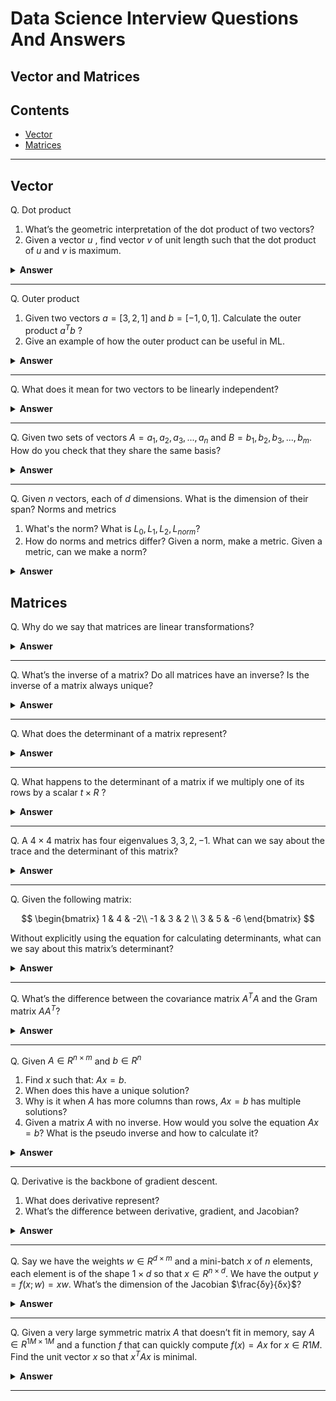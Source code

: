# Data Science Interview Questions And Answers

## Vector and Matrices

Contents
---
- [Vector](#vector)
- [Matrices](#matrices)

---

## Vector

Q. Dot product
1. What’s the geometric interpretation of the dot product of two vectors?
1. Given a vector $u$ , find vector $v$  of unit length such that the dot product of $u$  and $v$  is maximum.

<details><summary><b>Answer</b></summary>

1. Let $\vec{A}= ⟨a_1....a_k⟩$ and $\vec{B}= ⟨b_1....b_k⟩$  be k-dimensional vectors. The dot product of $\vec{A}$ and $\vec{B}$ , denoted $\vec{A} \cdot \vec{B}$ is a number, defined as follows

$$\vec{A} \cdot \vec{B} = a_1b_1+a_2b_2+....+a_kb_k$$

The dot product has the following geometric interpretation: Let $\alpha$ be the angle between $\vec{A}$ and $\vec{B}$. Then 

$$\vec{A} \cdot \vec{B} = |\vec{A}| \cdot |\vec{B}| \cdot \cos(\alpha)$$

2. To find a vector \( v \) of unit length such that the dot product of \( u \) and \( v \) is maximum, we want to maximize the expression for the dot product $\( u \cdot v \)$.
According to the formula for the dot product:

$$u \cdot v = |u| |v| \cos(\theta)$$

where:
- \( |u| \) is the magnitude of \( u \),
- \( |v| \) is the magnitude of \( v \) (which is 1 in this case because \( v \) is a unit vector),
- $\( \theta \)$ is the angle between \( u \) and \( v \).

To maximize $ u \cdot v $, the $\cos(\theta)$ part must be maximized. The cosine of an angle reaches its maximum value of 1 when the angle $\theta$ is 0 degrees, meaning that the vectors \( u \) and \( v \) must be pointing in the same direction.

Thus, vector \( v \) should be a unit vector in the direction of \( u \). This can be achieved by normalizing \( u \). The normalization of \( u \) is done by dividing \( u \) by its magnitude. If \( u \) is represented as \( u = (u_1, u_2, \ldots, u_n) \) and its magnitude \( |u| \) is given by:

\[ |u| = \sqrt{u_1^2 + u_2^2 + \ldots + u_n^2} \]

Then, the unit vector \( v \) in the direction of \( u \) is:

\[ v = \frac{u}{|u|} = \left(\frac{u_1}{|u|}, \frac{u_2}{|u|}, \ldots, \frac{u_n}{|u|}\right) \]

This vector \( v \) will have a unit length and the dot product \( u \cdot v \) will be maximum, equal to the magnitude of \( u \) (since \( u \cdot v = |u| \cdot 1 \cdot \cos(0^\circ) = |u| \)).

</details>

---

Q. Outer product
1. Given two vectors $a=[3,2,1]$  and $b=[−1,0,1]$. Calculate the outer product $a^Tb$ ?
1. Give an example of how the outer product can be useful in ML.

<details><summary><b>Answer</b></summary>

1. resultant product will be a $3X3$ matrix, which can be given as follows:

$$
\begin{bmatrix}
    -3 & 0 & 3\\
    -2 & 0 & 2 \\
    -1 & 0 & 1
\end{bmatrix}
$$

2. One useful application of the outer product in machine learning is in the computation of covariance matrices, where the outer product is used to calculate the covariance of different feature vectors. For instance, the covariance matrix can be estimated as the average outer product of the centered data vectors (i.e., data vectors from which the mean has been subtracted). This is crucial for algorithms that rely on data distribution, such as Principal Component Analysis (PCA) and many types of clustering algorithms.


</details>

---

Q. What does it mean for two vectors to be linearly independent?

<details><summary><b>Answer</b></summary>

Two vectors are said to be **linearly independent** if no vector in the set can be written as a linear combination of the others. In simpler terms, neither of the vectors can be expressed as a scalar multiple or a combination involving scalar multiples of the other vector.

For two vectors $\vec{a}$ and $\vec{b}$, they are linearly independent if the only solution to the equation

$$c_1 \vec{a} + c_2 \vec{b} = \vec{0}$$

is $c_1 = 0$ and $c_2 = 0$, where $c_1$ and $c_2$ are scalars and $\vec{0}$ is the zero vector. 

</details>

---

Q. Given two sets of vectors $A=a_1,a_2,a_3,...,a_n$  and $B=b_1,b_2,b_3,...,b_m$. How do you check that they share the same basis?

<details><summary><b>Answer</b></summary>

</details>

---

Q. Given $n$  vectors, each of $d$  dimensions. What is the dimension of their span?
Norms and metrics
1. What's the norm? What is  $L_0,L_1,L_2,L_{norm}$?
1. How do norms and metrics differ? Given a norm, make a metric. Given a metric, can we make a norm?

<details><summary><b>Answer</b></summary>

1. A **norm** on a vector space is a function that assigns a non-negative length or size to vectors, except for the zero vector, which is assigned a length of zero. Norms are denoted by \(\|\cdot\|\) and must satisfy the following properties for any vectors \(x, y\) and any scalar \(a\):

1. **Non-negativity**: \(\|x\| \geq 0\) and \(\|x\| = 0\) if and only if \(x = 0\).
2. **Scalar multiplication**: \(\|a \cdot x\| = |a| \cdot \|x\|\).
3. **Triangle inequality**: \(\|x + y\| \leq \|x\| + \|y\|\).

Different types of norms can be defined on vector spaces:

- **\(L_0\) norm** (not a true norm): It counts the number of non-zero entries in a vector. It does not satisfy the triangle inequality or the homogeneity property (scalar multiplication), which is why it's technically not a norm.
- **\(L_1\) norm**: It is defined as \(\|x\|_1 = \sum |x_i|\), summing the absolute values of the entries of the vector.
- **\(L_2\) norm** (Euclidean norm): It is defined as \(\|x\|_2 = \sqrt{\sum x_i^2}\), which corresponds to the usual geometric length of a vector.
- **\(L_p\) norm**: It generalizes the \(L_1\) and \(L_2\) norms and is defined as \(\|x\|_p = (\sum |x_i|^p)^{1/p}\) for \(1 \leq p < \infty\).

2.
- A **norm** provides a way to measure the length of vectors in vector spaces.
- A **metric** is a more general function that defines a distance between any two elements in a set, satisfying:
  1. **Non-negativity**: \(d(x, y) \geq 0\) and \(d(x, y) = 0\) if and only if \(x = y\).
  2. **Symmetry**: \(d(x, y) = d(y, x)\).
  3. **Triangle inequality**: \(d(x, z) \leq d(x, y) + d(y, z)\).

**Given a norm, make a metric.**

If you have a norm \(\|\cdot\|\) on a vector space, you can define a metric \(d\) by \(d(x, y) = \|x - y\|\). This metric satisfies all the metric properties, derived from the properties of the norm.

**Given a metric, can we make a norm?**

Not all metrics come from norms. To derive a norm from a metric \(d\), the metric must satisfy additional properties:
1. **Translation invariance**: \(d(x+z, y+z) = d(x, y)\) for all \(x, y, z\).
2. **Homogeneity**: \(d(\alpha x, \alpha y) = |\alpha| d(x, y)\) for all scalars \(\alpha\).

If a metric satisfies these conditions, it can be associated with a norm, where the norm \(\|x\|\) can be defined as \(d(x, 0)\). However, many metrics (like the discrete metric) do not satisfy these properties and thus cannot be associated with a norm.

</details>

## Matrices

Q. Why do we say that matrices are linear transformations?

<details><summary><b>Answer</b></summary>



</details>

---


Q. What’s the inverse of a matrix? Do all matrices have an inverse? Is the inverse of a matrix always unique?

<details><summary><b>Answer</b></summary>



</details>

---


Q. What does the determinant of a matrix represent?

<details><summary><b>Answer</b></summary>



</details>

---


Q. What happens to the determinant of a matrix if we multiply one of its rows by a scalar  $t×R$ ?

<details><summary><b>Answer</b></summary>



</details>

---


Q. A $4×4$  matrix has four eigenvalues $3,3,2,−1$. What can we say about the trace and the determinant of this matrix?

<details><summary><b>Answer</b></summary>



</details>

---


Q. Given the following matrix:

$$
\begin{bmatrix}
1 & 4 & -2\\
-1 & 3 & 2 \\
3 & 5 & -6
\end{bmatrix}
$$

Without explicitly using the equation for calculating determinants, what can we say about this matrix’s determinant?

<details><summary><b>Answer</b></summary>


</details>

---


Q. What’s the difference between the covariance matrix $A^TA$  and the Gram matrix $AA^T$?

<details><summary><b>Answer</b></summary>



</details>

---

Q. Given $A∈R^{n×m}$  and $b∈R^n$ 
1. Find $x$ such that: $Ax=b$.
1. When does this have a unique solution?
1. Why is it when $A$ has more columns than rows, $Ax=b$ has multiple solutions?
1. Given a matrix $A$ with no inverse. How would you solve the equation  $Ax=b$? What is the pseudo inverse and how to calculate it?

<details><summary><b>Answer</b></summary>



</details>

---


Q. Derivative is the backbone of gradient descent.
1. What does derivative represent?
1. What’s the difference between derivative, gradient, and Jacobian?

<details><summary><b>Answer</b></summary>



</details>

---


Q. Say we have the weights $w∈R^{d×m}$  and a mini-batch $x$  of $n$  elements, each element is of the shape $1×d$  so that $x∈R^{n×d}$. We have the output $y=f(x;w)=xw$. What’s the dimension of the Jacobian $\frac{δy}{δx}$?

<details><summary><b>Answer</b></summary>



</details>

---


Q. Given a very large symmetric matrix $A$ that doesn’t fit in memory, say $A∈R^{1M×1M}$  and a function $f$ that can quickly compute $f(x)=Ax$ for $x∈R1M$. Find the unit vector $x$ so that $x^TAx$  is minimal.

<details><summary><b>Answer</b></summary>



</details>

---